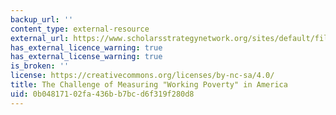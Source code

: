 ```yaml
---
backup_url: ''
content_type: external-resource
external_url: https://www.scholarsstrategynetwork.org/sites/default/files/ssn-key-findings-thiede-lichter-and-sanders-on-measuring-working-poverty.pdf
has_external_licence_warning: true
has_external_license_warning: true
is_broken: ''
license: https://creativecommons.org/licenses/by-nc-sa/4.0/
title: The Challenge of Measuring "Working Poverty" in America
uid: 0b048171-02fa-436b-b7bc-d6f319f280d8
---
```

